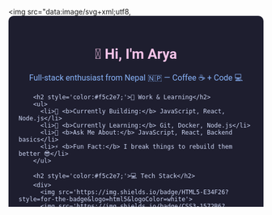 <img src="data:image/svg+xml;utf8,
<svg xmlns='http://www.w3.org/2000/svg' width='800' height='600'>
  <foreignObject width='100%' height='100%'>
    <body xmlns='http://www.w3.org/1999/xhtml'>
      <div style='background:#1e1e2f;color:#cdd6f4;font-family:Roboto,sans-serif;padding:20px;border-radius:10px;'>
        <h1 style='text-align:center;color:#f5c2e7;'>👋 Hi, I'm Arya</h1>
        <p style='text-align:center;color:#89b4fa;font-size:16px;'>Full-stack enthusiast from Nepal 🇳🇵 — Coffee ☕ + Code 💻</p>

        <h2 style='color:#f5c2e7;'>💼 Work & Learning</h2>
        <ul>
          <li>🔭 <b>Currently Building:</b> JavaScript, React, Node.js</li>
          <li>🌱 <b>Currently Learning:</b> Git, Docker, Node.js</li>
          <li>💬 <b>Ask Me About:</b> JavaScript, React, Backend basics</li>
          <li>⚡ <b>Fun Fact:</b> I break things to rebuild them better 😎</li>
        </ul>

        <h2 style='color:#f5c2e7;'>💻 Tech Stack</h2>
        <div>
          <img src='https://img.shields.io/badge/HTML5-E34F26?style=for-the-badge&logo=html5&logoColor=white'>
          <img src='https://img.shields.io/badge/CSS3-1572B6?style=for-the-badge&logo=css3&logoColor=white'>
          <img src='https://img.shields.io/badge/JavaScript-323330?style=for-the-badge&logo=javascript&logoColor=F7DF1E'>
          <img src='https://img.shields.io/badge/React-20232A?style=for-the-badge&logo=react&logoColor=61DAFB'>
          <img src='https://img.shields.io/badge/Node.js-6DA55F?style=for-the-badge&logo=node.js&logoColor=white'>
          <img src='https://img.shields.io/badge/Docker-0db7ed?style=for-the-badge&logo=docker&logoColor=white'>
        </div>

        <h2 style='color:#f5c2e7;'>😂 Random Dev Meme</h2>
        <img src='https://i.imgflip.com/7yu8kg.jpg' style='width:100%;border-radius:10px;'>

        <p style='text-align:center;color:#89b4fa;margin-top:20px;'>&copy; 2025 Arya Bhatt — Made with ❤️ and code</p>
      </div>
    </body>
  </foreignObject>
</svg>">
